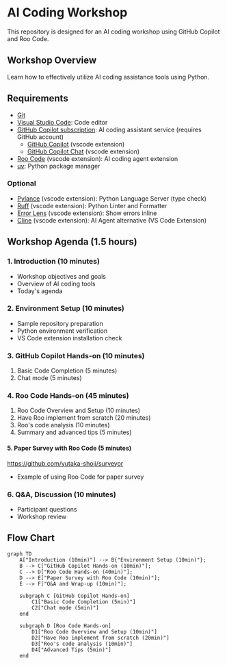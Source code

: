 # AI Coding Workshop

This repository is designed for an AI coding workshop using GitHub Copilot and Roo Code.

## Workshop Overview

Learn how to effectively utilize AI coding assistance tools using Python.

## Requirements

- [Git](https://git-scm.com/)
- [Visual Studio Code](https://code.visualstudio.com/): Code editor
- [GitHub Copilot subscription](https://github.com/features/copilot): AI coding assistant service (requires GitHub account)
    - [GitHub Copilot](https://marketplace.visualstudio.com/items?itemName=GitHub.copilot) (vscode extension)
    - [GitHub Copilot Chat](https://marketplace.visualstudio.com/items?itemName=GitHub.copilot-chat) (vscode extension)
- [Roo Code](https://github.com/RooVetGit/Roo-Code) (vscode extension): AI coding agent extension
- [uv](https://docs.astral.sh/uv/): Python package manager

### Optional

- [Pylance](https://marketplace.visualstudio.com/items?itemName=ms-python.vscode-pylance) (vscode extension): Python Language Server (type check)
- [Ruff](https://marketplace.visualstudio.com/items?itemName=charliermarsh.ruff) (vscode extension): Python Linter and Formatter
- [Error Lens](https://marketplace.visualstudio.com/items?itemName=usernamehw.errorlens) (vscode extension): Show errors inline
- [Cline](https://marketplace.visualstudio.com/items?itemName=saoudrizwan.claude-dev) (vscode extension): AI Agent alternative (VS Code Extension)

## Workshop Agenda (1.5 hours)

### 1. Introduction (10 minutes)
- Workshop objectives and goals
- Overview of AI coding tools
- Today's agenda

### 2. Environment Setup (10 minutes)
- Sample repository preparation
- Python environment verification
- VS Code extension installation check

### 3. GitHub Copilot Hands-on (10 minutes)
1. Basic Code Completion (5 minutes)
2. Chat mode (5 minutes)

### 4. Roo Code Hands-on (45 minutes)
1. Roo Code Overview and Setup (10 minutes)
2. Have Roo implement from scratch (20 minutes)
3. Roo's code analysis (10 minutes)
4. Summary and advanced tips (5 minutes)

#### 5. Paper Survey with Roo Code (5 minutes)

https://github.com/yutaka-shoji/surveyor

- Example of using Roo Code for paper survey

### 6. Q&A, Discussion (10 minutes)
- Participant questions
- Workshop review

## Flow Chart

```mermaid
graph TD
    A["Introduction (10min)"] --> B{"Environment Setup (10min)"};
    B --> C["GitHub Copilot Hands-on (10min)"];
    C --> D["Roo Code Hands-on (40min)"];
    D --> E["Paper Survey with Roo Code (10min)"];
    E --> F["Q&A and Wrap-up (10min)"];

    subgraph C [GitHub Copilot Hands-on]
        C1["Basic Code Completion (5min)"]
        C2["Chat mode (5min)"]
    end

    subgraph D [Roo Code Hands-on]
        D1["Roo Code Overview and Setup (10min)"]
        D2["Have Roo implement from scratch (20min)"]
        D3["Roo's code analysis (10min)"]
        D4["Advanced Tips (5min)"]
    end
```